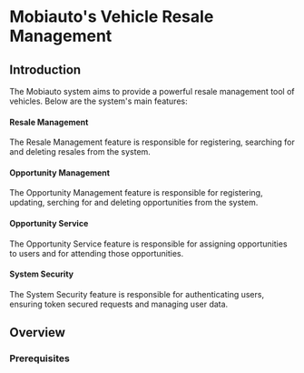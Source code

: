 # Mobiauto's Vehicle Resale Management

## Introduction

The Mobiauto system aims to provide a powerful resale management tool
of vehicles. Below are the system's main features:

#### Resale Management

The Resale Management feature is responsible for registering, searching for and deleting resales from the system.

#### Opportunity Management

The Opportunity Management feature is responsible for registering, updating, serching for and deleting opportunities from the system.

#### Opportunity Service

The Opportunity Service feature is responsible for assigning opportunities to users and for attending those opportunities.

#### System Security

The System Security feature is responsible for authenticating users, ensuring token secured requests and managing user data.

## Overview
### Prerequisites

